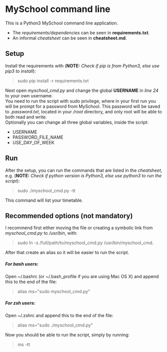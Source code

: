 # MySchool command line
This is a Python3 MySchool command line application.<br />
* The *requirements/dependencies* can be seen in **requirements.txt**.<br />
* An informal *cheatsheet* can be seen in **cheatsheet.md**.<br />

## Setup
Install the requirements with (**NOTE:** *Check if pip is from Python3, else use pip3 to install*):

> sudo pip install -r requirements.txt

Next open *myschool_cmd.py* and change the global **USERNAME** in *line 24* to your own username.<br />
You need to run the script with sudo privilege, where in your first run you will be prompt for a password from MySchool. This password will be saved to *.password.txt*, located in your */root* directory, and only root will be able to both read and write. <br/>
Optionally you can change all three global variables, inside the script:
* USERNAME
* PASSWORD_FILE_NAME
* USE_DAY_OF_WEEK

## Run
After the setup, you can run the commands that are listed in the *cheatsheet*, e.g. (**NOTE:** *Check if python version is Python3, else use python3 to run the script*):

> sudo ./myschool_cmd.py -tt

This command will list your timetable.<br />

## Recommended options (not mandatory)
I recommend first either moving the file or creating a symbolic link from *myschool_cmd.py* to */usr/bin*, with:

> sudo ln -s /full/path/to/myschool_cmd.py /usr/bin/myschool_cmd.

After that create an alias so it will be easier to run the script.
##### For bash users:
Open ~/.bashrc (or ~/.bash_profile if you are using Mac OS X) and append this to the end of the file:

> alias ms="sudo myschool_cmd.py"

##### For zsh users:
Open ~/.zshrc and append this to the end of the file:

> alias ms="sudo ./myschool_cmd.py"

Now you should be able to run the script, simply by running:

> ms -tt
